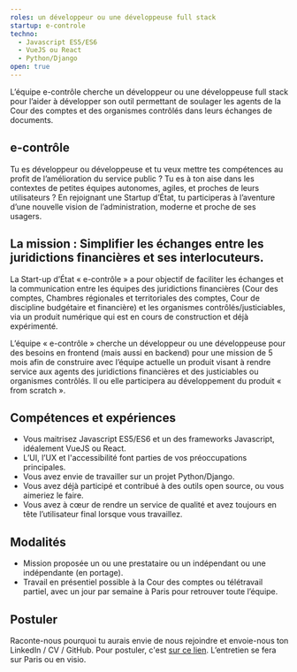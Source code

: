 ```yaml
---
roles: un développeur ou une développeuse full stack
startup: e-controle
techno:
  - Javascript ES5/ES6
  - VueJS ou React
  - Python/Django
open: true
---
```


L’équipe e-contrôle cherche un développeur ou une développeuse full stack pour l’aider à développer son outil permettant de soulager les agents de la Cour des comptes et des organismes contrôlés dans leurs échanges de documents.

<!--more-->

## e-contrôle

Tu es développeur ou développeuse et tu veux mettre tes compétences au profit de l’amélioration du service public ? Tu es à ton aise dans les contextes de petites équipes autonomes, agiles, et proches de leurs utilisateurs ? En rejoignant une Startup d’État, tu participeras à l’aventure d’une nouvelle vision de l’administration, moderne et proche de ses usagers.

## La mission : Simplifier les échanges entre les juridictions financières et ses interlocuteurs.

La Start-up d’État « e-contrôle » a pour objectif de faciliter les échanges et la communication entre les équipes des juridictions financières (Cour des comptes, Chambres régionales et territoriales des comptes, Cour de discipline budgétaire et financière) et les organismes contrôlés/justiciables, via un produit numérique qui est en cours de construction et déjà expérimenté.

L’équipe « e-contrôle » cherche un développeur ou une développeuse pour des besoins en frontend (mais aussi en backend) pour une mission de 5 mois afin de construire avec l’équipe actuelle un produit visant à rendre service aux agents des juridictions financières et des justiciables ou organismes contrôlés. Il ou elle participera au développement du produit « from scratch ».

## Compétences et expériences

- Vous maitrisez Javascript ES5/ES6 et un des frameworks Javascript, idéalement VueJS ou React.
- L’UI, l’UX et l'accessibilité font parties de vos préoccupations principales.
- Vous avez envie de travailler sur un projet Python/Django.
- Vous avez déjà participé et contribué à des outils open source, ou vous aimeriez le faire.
- Vous avez à cœur de rendre un service de qualité et avez toujours en tête l’utilisateur final lorsque vous travaillez.

## Modalités

- Mission proposée un ou une prestataire ou un indépendant ou une indépendante (en portage).
- Travail en présentiel possible à la Cour des comptes ou télétravail partiel, avec un jour par semaine à Paris pour retrouver toute l’équipe.

## Postuler

Raconte-nous pourquoi tu aurais envie de nous rejoindre et envoie-nous ton LinkedIn / CV / GitHub. Pour postuler, c'est [sur ce lien](https://beta.gouv.fr/postuler). L’entretien se fera sur Paris ou en visio.
